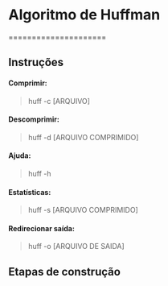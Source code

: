 # Algoritmo de Huffman
=====================

## Instruções

#### Comprimir:
> huff -c [ARQUIVO]

#### Descomprimir:
> huff -d [ARQUIVO COMPRIMIDO]

#### Ajuda:
> huff -h

#### Estatísticas:
> huff -s [ARQUIVO COMPRIMIDO]

#### Redirecionar saída:
> huff -o [ARQUIVO DE SAIDA]

## Etapas de construção

